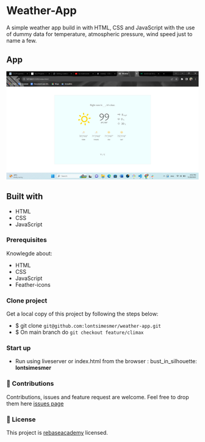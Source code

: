 # Weather-App
A simple weather app build in with HTML, CSS and JavaScript with the use of dummy data for temperature, atmospheric pressure, wind speed just to name a few.
## App
![climat](./assets/images/climat.png)
## Built with
- HTML
- CSS
- JavaScript
### Prerequisites
Knowlegde about:
- HTML
- CSS
- JavaScript
- Feather-icons
### Clone project
Get a local copy of this project by following the steps below:
- $ git clone `git@github.com:lontsimesmer/weather-app.git`
- $ On main branch do `git checkout feature/climax`
### Start up
- Run using liveserver or index.html from the browser
: bust_in_silhouette: **lontsimesmer**
### :handshake: Contributions
Contributions, issues and feature request are welcome.
Feel free to drop them here [issues page](https://github.com/lontsimesmer/weather-app/issues)
### :memo: License
This project is [rebaseacademy](./LICENSE) licensed.
